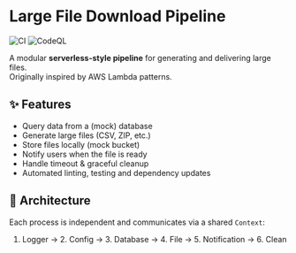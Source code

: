 # Large File Download Pipeline

![CI](https://github.com/JelenaKalaba/large-file-download-pipeline/actions/workflows/ci.yml/badge.svg)
![CodeQL](https://github.com/JelenaKalaba/large-file-download-pipeline/actions/workflows/codeql.yml/badge.svg)

A modular **serverless-style pipeline** for generating and delivering large files.  
Originally inspired by AWS Lambda patterns.

## ✨ Features

- Query data from a (mock) database
- Generate large files (CSV, ZIP, etc.)
- Store files locally (mock bucket)
- Notify users when the file is ready
- Handle timeout & graceful cleanup
- Automated linting, testing and dependency updates

## 🧩 Architecture

Each process is independent and communicates via a shared `Context`:

1. Logger → 2. Config → 3. Database → 4. File → 5. Notification → 6. Clean
